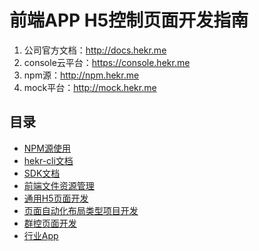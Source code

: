 # 前端APP H5控制页面开发指南

1. 公司官方文档：http://docs.hekr.me
2. console云平台：https://console.hekr.me
4. npm源：http://npm.hekr.me
3. mock平台：http://mock.hekr.me

## 目录

* [NPM源使用](./NPM源使用.md)
* [hekr-cli文档](./hekr-cli文档.md)
* [SDK文档](./SDK文档.md)
* [前端文件资源管理](./前端文件资源管理.md)
* [通用H5页面开发](./通用H5页面开发.md)
* [页面自动化布局类型项目开发](./自动化布局页面开发注意事项.md)
* [群控页面开发](./群控页面开发.md)
* [行业App](./行业app/README.md)